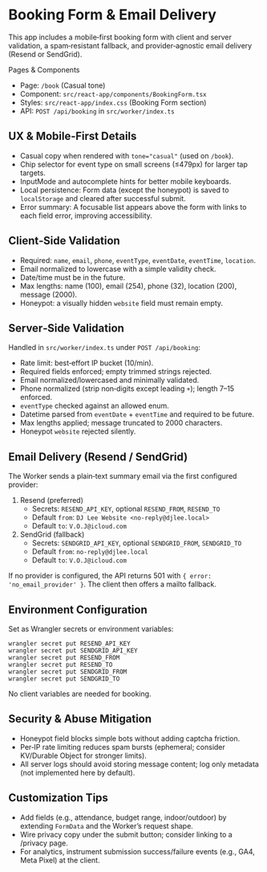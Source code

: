 # Booking Form & Email Delivery

This app includes a mobile‑first booking form with client and server validation, a spam‑resistant fallback, and provider‑agnostic email delivery (Resend or SendGrid).

Pages & Components
- Page: `/book` (Casual tone)
- Component: `src/react-app/components/BookingForm.tsx`
- Styles: `src/react-app/index.css` (Booking Form section)
- API: `POST /api/booking` in `src/worker/index.ts`

## UX & Mobile‑First Details

- Casual copy when rendered with `tone="casual"` (used on `/book`).
- Chip selector for event type on small screens (≤479px) for larger tap targets.
- InputMode and autocomplete hints for better mobile keyboards.
- Local persistence: Form data (except the honeypot) is saved to `localStorage` and cleared after successful submit.
- Error summary: A focusable list appears above the form with links to each field error, improving accessibility.

## Client‑Side Validation

- Required: `name`, `email`, `phone`, `eventType`, `eventDate`, `eventTime`, `location`.
- Email normalized to lowercase with a simple validity check.
- Date/time must be in the future.
- Max lengths: name (100), email (254), phone (32), location (200), message (2000).
- Honeypot: a visually hidden `website` field must remain empty.

## Server‑Side Validation

Handled in `src/worker/index.ts` under `POST /api/booking`:

- Rate limit: best‑effort IP bucket (10/min).
- Required fields enforced; empty trimmed strings rejected.
- Email normalized/lowercased and minimally validated.
- Phone normalized (strip non‑digits except leading `+`); length 7–15 enforced.
- `eventType` checked against an allowed enum.
- Datetime parsed from `eventDate` + `eventTime` and required to be future.
- Max lengths applied; message truncated to 2000 characters.
- Honeypot `website` rejected silently.

## Email Delivery (Resend / SendGrid)

The Worker sends a plain‑text summary email via the first configured provider:

1. Resend (preferred)
   - Secrets: `RESEND_API_KEY`, optional `RESEND_FROM`, `RESEND_TO`
   - Default `from`: `DJ Lee Website <no-reply@djlee.local>`
   - Default `to`: `V.O.J@icloud.com`
2. SendGrid (fallback)
   - Secrets: `SENDGRID_API_KEY`, optional `SENDGRID_FROM`, `SENDGRID_TO`
   - Default `from`: `no-reply@djlee.local`
   - Default `to`: `V.O.J@icloud.com`

If no provider is configured, the API returns 501 with `{ error: 'no_email_provider' }`. The client then offers a mailto fallback.

## Environment Configuration

Set as Wrangler secrets or environment variables:

```
wrangler secret put RESEND_API_KEY
wrangler secret put SENDGRID_API_KEY
wrangler secret put RESEND_FROM
wrangler secret put RESEND_TO
wrangler secret put SENDGRID_FROM
wrangler secret put SENDGRID_TO
```

No client variables are needed for booking.

## Security & Abuse Mitigation

- Honeypot field blocks simple bots without adding captcha friction.
- Per‑IP rate limiting reduces spam bursts (ephemeral; consider KV/Durable Object for stronger limits).
- All server logs should avoid storing message content; log only metadata (not implemented here by default).

## Customization Tips

- Add fields (e.g., attendance, budget range, indoor/outdoor) by extending `FormData` and the Worker’s request shape.
- Wire privacy copy under the submit button; consider linking to a /privacy page.
- For analytics, instrument submission success/failure events (e.g., GA4, Meta Pixel) at the client.

